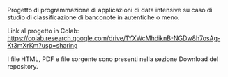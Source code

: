 Progetto di programmazione di applicazioni di data intensive su caso di studio di classificazione di banconote in autentiche o meno.

Link al progetto in Colab: https://colab.research.google.com/drive/1YXWcMhdiknB-NGDw8h7osAg-Kt3mXrKm?usp=sharing

I file HTML, PDF e file sorgente sono presenti nella sezione Download del repository.


